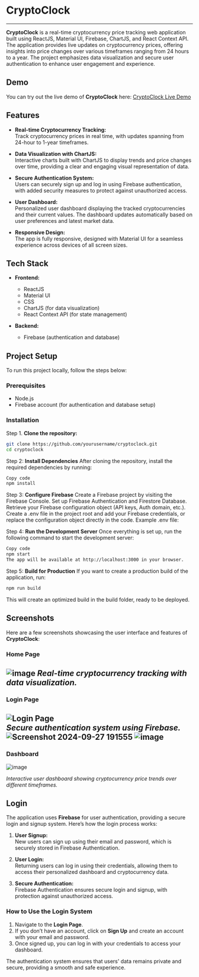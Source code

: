 # CryptoClock
---
**CryptoClock** is a real-time cryptocurrency price tracking web application built using ReactJS, Material UI, Firebase, ChartJS, and React Context API. The application provides live updates on cryptocurrency prices, offering insights into price changes over various timeframes ranging from 24 hours to a year. The project emphasizes data visualization and secure user authentication to enhance user engagement and experience.

## Demo

You can try out the live demo of **CryptoClock** here:
[CryptoClock Live Demo](https://crypto-clock.netlify.app/)

## Features

- **Real-time Cryptocurrency Tracking:**  
  Track cryptocurrency prices in real time, with updates spanning from 24-hour to 1-year timeframes.

- **Data Visualization with ChartJS:**  
  Interactive charts built with ChartJS to display trends and price changes over time, providing a clear and engaging visual representation of data.

- **Secure Authentication System:**  
  Users can securely sign up and log in using Firebase authentication, with added security measures to protect against unauthorized access.

- **User Dashboard:**  
  Personalized user dashboard displaying the tracked cryptocurrencies and their current values. The dashboard updates automatically based on user preferences and latest market data.

- **Responsive Design:**  
  The app is fully responsive, designed with Material UI for a seamless experience across devices of all screen sizes.

## Tech Stack

- **Frontend:**
  - ReactJS
  - Material UI
  - CSS
  - ChartJS (for data visualization)
  - React Context API (for state management)

- **Backend:**
  - Firebase (authentication and database)

## Project Setup

To run this project locally, follow the steps below:

### Prerequisites

- Node.js
- Firebase account (for authentication and database setup)

### Installation

Step 1. **Clone the repository:**

   ```bash
   git clone https://github.com/yourusername/cryptoclock.git
   cd cryptoclock
  ```

Step 2: **Install Dependencies**
After cloning the repository, install the required dependencies by running:

  ```bash
  Copy code
  npm install
```

Step 3: **Configure Firebase**
Create a Firebase project by visiting the Firebase Console.
Set up Firebase Authentication and Firestore Database.
Retrieve your Firebase configuration object (API keys, Auth domain, etc.).
Create a .env file in the project root and add your Firebase credentials, or replace the configuration object directly in the code.
Example .env file:

Step 4: **Run the Development Server**
Once everything is set up, run the following command to start the development server:

  ```bash
  Copy code
  npm start
  The app will be available at http://localhost:3000 in your browser.
  ```

Step 5: **Build for Production**
If you want to create a production build of the application, run:

  ```bash
  npm run build
  ```

This will create an optimized build in the build folder, ready to be deployed.

## Screenshots
Here are a few screenshots showcasing the user interface and features of **CryptoClock**:

### Home Page
![image](https://github.com/user-attachments/assets/a055ae71-e44d-4d70-8665-87dd6545f73e)
_Real-time cryptocurrency tracking with data visualization._
---
### Login Page
![Login Page](./screenshots/login-page.png)  
_Secure authentication system using Firebase._
![Screenshot 2024-09-27 191555](https://github.com/user-attachments/assets/459c6a9e-8cba-470d-b2e0-19d4d1d909d3)
![image](https://github.com/user-attachments/assets/87354f34-660c-46a3-aecf-7e1d33a01ff2)
---
### Dashboard
![image](https://github.com/user-attachments/assets/aca3aaf9-a11f-4c6d-b859-e60eb5de1014)

_Interactive user dashboard showing cryptocurrency price trends over different timeframes._

## Login

The application uses **Firebase** for user authentication, providing a secure login and signup system. Here’s how the login process works:

1. **User Signup:**  
   New users can sign up using their email and password, which is securely stored in Firebase Authentication.

2. **User Login:**  
   Returning users can log in using their credentials, allowing them to access their personalized dashboard and cryptocurrency data.

3. **Secure Authentication:**  
   Firebase Authentication ensures secure login and signup, with protection against unauthorized access.

### How to Use the Login System

1. Navigate to the **Login Page**.
2. If you don’t have an account, click on **Sign Up** and create an account with your email and password.
3. Once signed up, you can log in with your credentials to access your dashboard.

The authentication system ensures that users' data remains private and secure, providing a smooth and safe experience.
